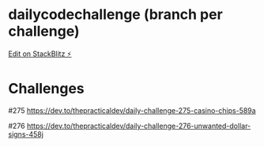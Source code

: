 # dailycodechallenge (branch per challenge)

[Edit on StackBlitz ⚡️](https://stackblitz.com/edit/dailycodechallenge)

# Challenges
#275
https://dev.to/thepracticaldev/daily-challenge-275-casino-chips-589a

#276
https://dev.to/thepracticaldev/daily-challenge-276-unwanted-dollar-signs-458j
